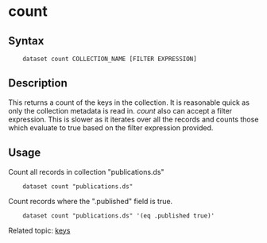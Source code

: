 count
=====

Syntax
------

```shell
    dataset count COLLECTION_NAME [FILTER EXPRESSION]
```

Description
-----------

This returns a count of the keys in the collection. It is reasonable 
quick as only the collection metadata is read in. *count* also can 
accept a filter expression. This is slower as it iterates over all 
the records and counts those which evaluate to true based on the
filter expression provided.

Usage
-----

Count all records in collection "publications.ds"

```shell
    dataset count "publications.ds"
```

Count records where the ".published" field is true.

```shell
    dataset count "publications.ds" '(eq .published true)'
```

Related topic: [keys](keys.html)

